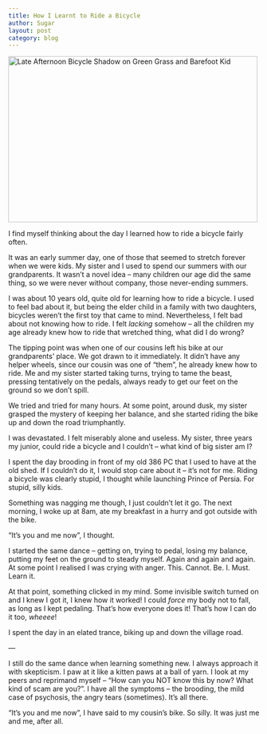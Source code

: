 ```yaml
---
title: How I Learnt to Ride a Bicycle
author: Sugar
layout: post
category: blog
---
```

[<img src="http://farm4.staticflickr.com/3541/3840888997_9c2aca434d.jpg" width="500" height="333" alt="Late Afternoon Bicycle Shadow on Green Grass and Barefoot Kid" />][1]

I find myself thinking about the day I learned how to ride a bicycle fairly often.

It was an early summer day, one of those that seemed to stretch forever when we were kids. My sister and I used to spend our summers with our grandparents. It wasn&#8217;t a novel idea &#8211; many children our age did the same thing, so we were never without company, those never-ending summers.

I was about 10 years old, quite old for learning how to ride a bicycle. I used to feel bad about it, but being the elder child in a family with two daughters, bicycles weren&#8217;t the first toy that came to mind. Nevertheless, I felt bad about not knowing how to ride. I felt *lacking* somehow &#8211; all the children my age already knew how to ride that wretched thing, what did I do wrong?

The tipping point was when one of our cousins left his bike at our grandparents&#8217; place. We got drawn to it immediately. It didn&#8217;t have any helper wheels, since our cousin was one of &#8220;them&#8221;, he already knew how to ride. Me and my sister started taking turns, trying to tame the beast, pressing tentatively on the pedals, always ready to get our feet on the ground so we don&#8217;t spill.

We tried and tried for many hours. At some point, around dusk, my sister grasped the mystery of keeping her balance, and she started riding the bike up and down the road triumphantly.

I was devastated. I felt miserably alone and useless. My sister, three years my junior, could ride a bicycle and I couldn&#8217;t &#8211; what kind of big sister am I?

I spent the day brooding in front of my old 386 PC that I used to have at the old shed. If I couldn&#8217;t do it, I would stop care about it &#8211; it&#8217;s not for me. Riding a bicycle was clearly stupid, I thought while launching Prince of Persia. For stupid, silly kids.

Something was nagging me though, I just couldn&#8217;t let it go. The next morning, I woke up at 8am, ate my breakfast in a hurry and got outside with the bike.

&#8220;It&#8217;s you and me now&#8221;, I thought.

I started the same dance &#8211; getting on, trying to pedal, losing my balance, putting my feet on the ground to steady myself. Again and again and again. At some point I realised I was crying with anger. This. Cannot. Be. I. Must. Learn it.

At that point, something clicked in my mind. Some invisible switch turned on and I knew I got it, I knew how it worked! I could *force* my body not to fall, as long as I kept pedaling. That&#8217;s how everyone does it! That&#8217;s how I can do it too, *wheeee*!

I spent the day in an elated trance, biking up and down the village road.

&#8212;

I still do the same dance when learning something new. I always approach it with skepticism. I paw at it like a kitten paws at a ball of yarn. I look at my peers and reprimand myself &#8211; &#8220;How can you NOT know this by now? What kind of scam are you?&#8221;. I have all the symptoms &#8211; the brooding, the mild case of psychosis, the angry tears (sometimes). It&#8217;s all there.

&#8220;It&#8217;s you and me now&#8221;, I have said to my cousin&#8217;s bike. So silly. It was just me and me, after all.

 [1]: http://www.flickr.com/photos/pinksherbet/3840888997/ "Late Afternoon Bicycle Shadow on Green Grass and Barefoot Kid by Pink Sherbet Photography, on Flickr"
